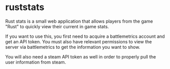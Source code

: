 # ruststats
Rust stats is a small web application that allows players from the game "Rust" to quickly view their current in game stats.

If you want to use this, you first need to acquire a battlemetrics account and get an API token.
You must also have relevant permissions to view the server via battlemetrics to get the information you want to show.

You will also need a steam API token as well in order to properly pull the user information from steam.
